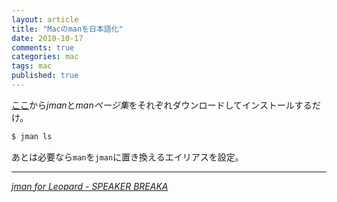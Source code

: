 ```yaml
---
layout: article
title: "Macのmanを日本語化"
date: 2010-10-17
comments: true
categories: mac
tags: mac
published: true
---
```


[ここ](http://www.fan.gr.jp/~sakai/softwares/unix)から*jman*と*manページ集*をそれぞれダウンロードしてインストールするだけ。

~~~ sh
$ jman ls
~~~

あとは必要なら`man`を`jman`に置き換えるエイリアスを設定。

* * *

<cite>[jman for Leopard - SPEAKER BREAKA](http://d.hatena.ne.jp/namaco35/20090422/1240361838)</cite>
